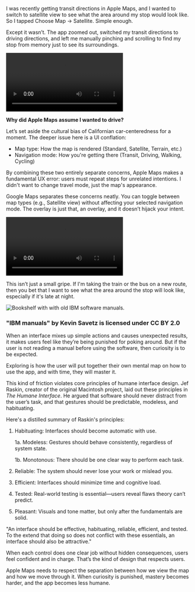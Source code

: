 I was recently getting transit directions in Apple Maps, and I wanted to switch to satellite view to see what the area around my stop would look like. So I tapped Choose Map → Satellite. Simple enough.

Except it wasn’t. The app zoomed out, switched my transit directions to driving directions, and left me manually pinching and scrolling to find my stop from memory just to see its surroundings.

<video src="/blog/images/apple.mp4" controls width="320" aria-label="Screen capture from my iPhone showing how Apple Maps handles this situation. I am on the map screen, and then I tap on the map type button. I tap on the satellite button, and close the map type screen, and my transit route is no longer visible."></video>

**Why did Apple Maps assume I wanted to drive?**

Let’s set aside the cultural bias of Californian car-centeredness for a moment. The deeper issue here is a UI conflation:

- Map type: How the map is rendered (Standard, Satellite, Terrain, etc.)
- Navigation mode: How you're getting there (Transit, Driving, Walking, Cycling)

By combining these two entirely separate concerns, Apple Maps makes a fundamental UX error: users must repeat steps for unrelated intentions. I didn't want to change travel mode, just the map's appearance.

Google Maps separates these concerns neatly. You can toggle between map types (e.g., Satellite view) without affecting your selected navigation mode. The overlay is just that, an overlay, and it doesn’t hijack your intent. 

<video src="/blog/images/google.mp4" controls width="320" aria-label="Screen capture from my iPhone showing how Google Maps handles this situation. This time, being on the map screen, I tap on the map type button, then tap on the satellite button, and close the map type screen. My transit route is still visible."></video>

This isn’t just a small gripe. If I'm taking the train or the bus on a new route, then you bet that I want to see what the area around the stop will look like, especially if it's late at night. 

![Bookshelf with with old IBM software manuals.](/blog/images/IBM_manuals_(17161235170).jpg)

### "IBM manuals" by Kevin Savetz is licensed under CC BY 2.0

When an interface mixes up simple actions and causes unexpected results, it makes users feel like they’re being punished for poking around. But if the user is not reading a manual before using the software, then curiosity is to be expected. 

Exploring is how the user will put together their own mental map on how to use the app, and with time, they will master it. 

This kind of friction violates core principles of humane interface design. Jef Raskin, creator of the original Macintosh project, laid out these principles in *The Humane Interface*. He argued that software should never distract from the user’s task, and that gestures should be predictable, modeless, and habituating.

Here's a distilled summary of Raskin's principles:

1. Habituating: Interfaces should become automatic with use.

    1a. Modeless: Gestures should behave consistently, regardless of system state.

    1b. Monotonous: There should be one clear way to perform each task.
2. Reliable: The system should never lose your work or mislead you.
3. Efficient: Interfaces should minimize time and cognitive load.
4. Tested: Real-world testing is essential—users reveal flaws theory can’t predict.
5. Pleasant: Visuals and tone matter, but only after the fundamentals are solid.

"An interface should be effective, habituating, reliable, efficient, and tested. To the extend that doing so does not conflict with these essentials, an interface should also be attractive."

When each control does one clear job without hidden consequences, users feel confident and in charge. That’s the kind of design that respects users. 

Apple Maps needs to respect the separation between how we view the map and how we move through it. When curiosity is punished, mastery becomes harder, and the app becomes less humane.